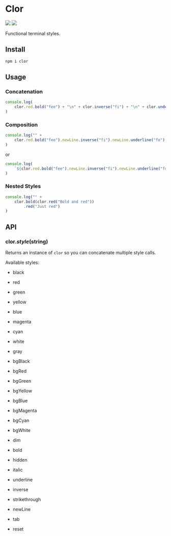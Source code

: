 # Clor

[![](https://img.shields.io/npm/v/clor.svg)](https://www.npmjs.org/package/clor)
[![](http://img.shields.io/travis/jbucaran/clor.svg)](https://travis-ci.org/jbucaran/clor)

Functional terminal styles.

## Install

```sh
npm i clor
```

## Usage

### Concatenation

```js
console.log(
    clor.red.bold("fee") + "\n" + clor.inverse("fi") + "\n" + clor.underline("fo")
)
```

### Composition

```js
console.log("" +
    clor.red.bold("fee").newLine.inverse("fi").newLine.underline("fo")
)
```

or

```js
console.log(
    `${clor.red.bold("fee").newLine.inverse("fi").newLine.underline("fo")}`
)
```

### Nested Styles

```js
console.log("" +
    clor.bold(clor.red("Bold and red"))
        .red("Just red")
)
```

## API

### clor._style_(string)

Returns an instance of `clor` so you can concatenate multiple style calls.

Available styles:

* black
* red
* green
* yellow
* blue
* magenta
* cyan
* white
* gray

* bgBlack
* bgRed
* bgGreen
* bgYellow
* bgBlue
* bgMagenta
* bgCyan
* bgWhite

* dim
* bold
* hidden
* italic
* underline
* inverse
* strikethrough

* newLine
* tab
* reset

